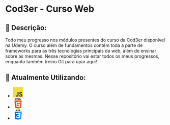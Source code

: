 # Cod3er - Curso Web

## :memo: Descrição: 
Todo meu progresso nos módulos presentes do curso da Cod3er disponível na Udemy. O curso além de fundamentos contém toda a parte de frameworks para as três tecnologias principais da web, além de ensinar sobre as mesmas. Nesse repositório vai estar todos os meus progressos, enquanto também treino Git para upar aqui! 

## :wrench: Atualmente Utilizando:
* <code><img height="32" src="https://raw.githubusercontent.com/github/explore/80688e429a7d4ef2fca1e82350fe8e3517d3494d/topics/javascript/javascript.png" alt="Javascript"/></code>
* <code><img height="32" src="https://raw.githubusercontent.com/github/explore/80688e429a7d4ef2fca1e82350fe8e3517d3494d/topics/html/html.png" alt="HTML5"/></code>
* <code><img height="32" src="https://raw.githubusercontent.com/github/explore/80688e429a7d4ef2fca1e82350fe8e3517d3494d/topics/css/css.png" alt="CSS"/></code>

